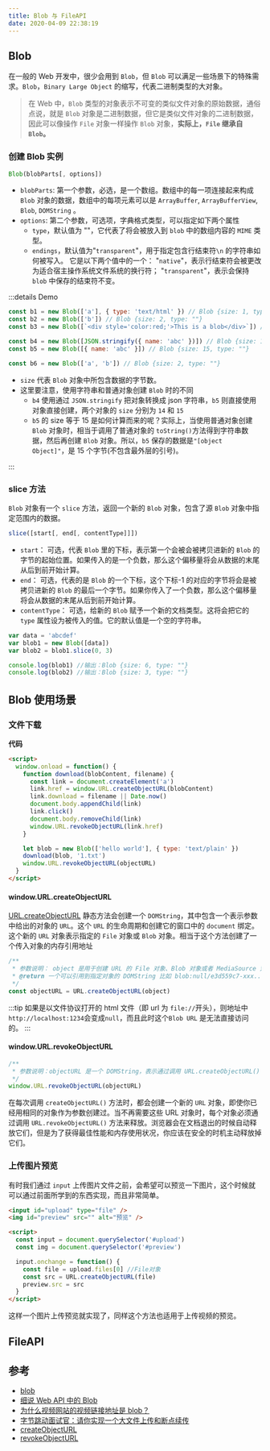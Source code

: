 ```yaml
---
title: Blob 与 FileAPI
date: 2020-04-09 22:38:19
---
```


## Blob

在一般的 Web 开发中，很少会用到 `Blob`，但 `Blob` 可以满足一些场景下的特殊需求。`Blob`，`Binary Large Object` 的缩写，代表二进制类型的大对象。

> 在 Web 中，`Blob` 类型的对象表示不可变的类似文件对象的原始数据，通俗点说，就是 `Blob` 对象是二进制数据，但它是类似文件对象的二进制数据，因此可以像操作 `File` 对象一样操作 `Blob` 对象，**实际上，`File` 继承自 `Blob`。**

### 创建 Blob 实例

```js
Blob(blobParts[, options])
```

- `blobParts`: 第一个参数，必选，是一个数组。数组中的每一项连接起来构成 `Blob` 对象的数据，数组中的每项元素可以是 `ArrayBuffer`, `ArrayBufferView`, `Blob`, `DOMString` 。
- `options`: 第二个参数，可选项，字典格式类型，可以指定如下两个属性
  - `type`，默认值为 ""，它代表了将会被放入到 `blob` 中的数组内容的 `MIME` 类型。
  - `endings`，默认值为"`transparent`"，用于指定包含行结束符`\n` 的字符串如何被写入。 它是以下两个值中的一个： "`native`"，表示行结束符会被更改为适合宿主操作系统文件系统的换行符； "`transparent`"，表示会保持 `blob` 中保存的结束符不变。

:::details Demo

```js
const b1 = new Blob(['a'], { type: 'text/html' }) // Blob {size: 1, type: "text/html"}
const b2 = new Blob(['b']) // Blob {size: 2, type: ""}
const b3 = new Blob([`<div style='color:red;'>This is a blob</div>`]) // Blob {size: 44, type: ""}

const b4 = new Blob([JSON.stringify({ name: 'abc' })]) // Blob {size: 14, type: ""}
const b5 = new Blob([{ name: 'abc' }]) // Blob {size: 15, type: ""}

const b6 = new Blob(['a', 'b']) // Blob {size: 2, type: ""}
```

- `size` 代表 `Blob` 对象中所包含数据的字节数。
- 这里要注意，使用字符串和普通对象创建 `Blob` 时的不同
  - `b4` 使用通过 `JSON.stringify` 把对象转换成 json 字符串，`b5` 则直接使用对象直接创建，两个对象的 `size` 分别为 `14` 和 `15`
  - `b5` 的 size 等于 15 是如何计算而来的呢？实际上，当使用普通对象创建 `Blob` 对象时，相当于调用了普通对象的 `toString()`方法得到字符串数据，然后再创建 `Blob` 对象。所以，`b5` 保存的数据是`"[object Object]"`，是 15 个字节(不包含最外层的引号)。

:::

### slice 方法

`Blob` 对象有一个 `slice` 方法，返回一个新的 `Blob` 对象，包含了源 `Blob` 对象中指定范围内的数据。

```js
slice([start[, end[, contentType]]])
```

- `start`： 可选，代表 `Blob` 里的下标，表示第一个会被会被拷贝进新的 `Blob` 的字节的起始位置。如果传入的是一个负数，那么这个偏移量将会从数据的末尾从后到前开始计算。
- `end`： 可选，代表的是 `Blob` 的一个下标，这个下标-1 的对应的字节将会是被拷贝进新的 `Blob` 的最后一个字节。如果你传入了一个负数，那么这个偏移量将会从数据的末尾从后到前开始计算。
- `contentType`： 可选，给新的 `Blob` 赋予一个新的文档类型。这将会把它的 `type` 属性设为被传入的值。它的默认值是一个空的字符串。

```js
var data = 'abcdef'
var blob1 = new Blob([data])
var blob2 = blob1.slice(0, 3)

console.log(blob1) //输出：Blob {size: 6, type: ""}
console.log(blob2) //输出：Blob {size: 3, type: ""}
```

## Blob 使用场景

### 文件下载

**代码**

```html {5,10,13}
<script>
  window.onload = function() {
    function download(blobContent, filename) {
      const link = document.createElement('a')
      link.href = window.URL.createObjectURL(blobContent)
      link.download = filename || Date.now()
      document.body.appendChild(link)
      link.click()
      document.body.removeChild(link)
      window.URL.revokeObjectURL(link.href)
    }

    let blob = new Blob(['hello world'], { type: 'text/plain' })
    download(blob, '1.txt')
    window.URL.revokeObjectURL(objectURL)
  }
</script>
```

#### window.URL.createObjectURL

[URL.createObjectURL](https://developer.mozilla.org/zh-CN/docs/Web/API/URL/createObjectURL) 静态方法会创建一个 `DOMString`，其中包含一个表示参数中给出的对象的 `URL`。这个 `URL` 的生命周期和创建它的窗口中的 `document` 绑定。这个新的 `URL` 对象表示指定的 `File` 对象或 `Blob` 对象。相当于这个方法创建了一个传入对象的内存引用地址

```js
/**
 * 参数说明： object 是用于创建 URL 的 File 对象、Blob 对象或者 MediaSource 对象
 * @return 一个可以引用到指定对象的 DOMString 比如 blob:null/e3d559c7-xxx...
 */
const objectURL = URL.createObjectURL(object)
```

:::tip
如果是以文件协议打开的 html 文件（即 url 为 `file://`开头），则地址中`http://localhost:1234`会变成`null`，而且此时这个`Blob URL` 是无法直接访问的。
:::

#### window.URL.revokeObjectURL

```js
/**
 * 参数说明：objectURL 是一个 DOMString，表示通过调用 URL.createObjectURL() 方法产生的 URL 对象。
 */
window.URL.revokeObjectURL(objectURL)
```

在每次调用 `createObjectURL()` 方法时，都会创建一个新的 `URL` 对象，即使你已经用相同的对象作为参数创建过。当不再需要这些 URL 对象时，每个对象必须通过调用 `URL.revokeObjectURL()` 方法来释放。浏览器会在文档退出的时候自动释放它们，但是为了获得最佳性能和内存使用状况，你应该在安全的时机主动释放掉它们。

### 上传图片预览

有时我们通过 `input` 上传图片文件之前，会希望可以预览一下图片，这个时候就可以通过前面所学到的东西实现，而且非常简单。

```html
<input id="upload" type="file" />
<img id="preview" src="" alt="预览" />

<script>
  const input = document.querySelector('#upload')
  const img = document.querySelector('#preview')

  input.onchange = function() {
    const file = upload.files[0] //File对象
    const src = URL.createObjectURL(file)
    preview.src = src
  }
</script>
```

这样一个图片上传预览就实现了，同样这个方法也适用于上传视频的预览。

## FileAPI

## 参考

- [blob](https://developer.mozilla.org/zh-CN/docs/Web/API/Blob)
- [细说 Web API 中的 Blob](https://juejin.im/post/59e35d0e6fb9a045030f1f35)
- [为什么视频网站的视频链接地址是 blob？](https://juejin.im/post/5d1ea7a8e51d454fd8057bea)
- [字节跳动面试官：请你实现一个大文件上传和断点续传](https://juejin.im/post/5dff8a26e51d4558105420ed)
- [createObjectURL](https://developer.mozilla.org/zh-CN/docs/Web/API/URL/createObjectURL)
- [revokeObjectURL](https://developer.mozilla.org/zh-CN/docs/Web/API/URL/revokeObjectURL)
